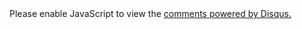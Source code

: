 <div class="page-blank">
    <div id="disqus_thread"></div>
    <script type="text/javascript">
        var disqus_shortname = 'borderlinechaotic';
        (function() {
            var dsq = document.createElement('script'); dsq.type = 'text/javascript'; dsq.async = true;
            dsq.src = 'http://' + disqus_shortname + '.disqus.com/embed.js';
            (document.getElementsByTagName('head')[0] || document.getElementsByTagName('body')[0]).appendChild(dsq);
        })();
    </script>
    <noscript>
        Please enable JavaScript to view the <a href="http://disqus.com/?ref_noscript">comments powered by Disqus.</a>
    </noscript>
</div>

